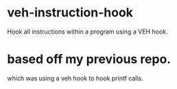 # veh-instruction-hook
Hook all instructions within a program using a VEH hook.
# based off my previous repo.
which was using a veh hook to hook printf calls.
